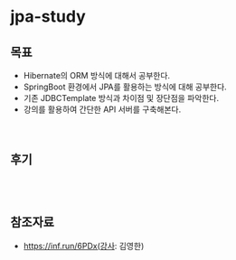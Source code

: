 # jpa-study

## 목표
- Hibernate의 ORM 방식에 대해서 공부한다.<br>
- SpringBoot 환경에서 JPA를 활용하는 방식에 대해 공부한다.<br>
- 기존 JDBCTemplate 방식과 차이점 및 장단점을 파악한다.<br>
- 강의를 활용하여 간단한 API 서버를 구축해본다.
<br><br><br>
## 후기
<br><br>

## 참조자료
- https://inf.run/6PDx(강사: 김영한)
